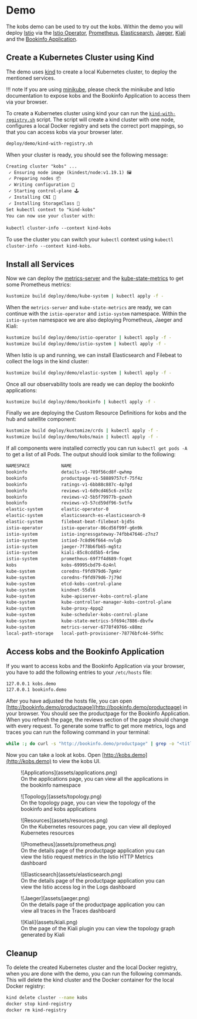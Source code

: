 # Demo

The kobs demo can be used to try out the kobs. Within the demo you will deploy [Istio](https://istio.io) via the [Istio Operator](https://istio.io/latest/docs/setup/install/operator/), [Prometheus](https://prometheus.io), [Elasticsearch](https://www.elastic.co/guide/en/cloud-on-k8s/current/k8s-quickstart.html), [Jaeger](https://www.jaegertracing.io), [Kiali](https://kiali.io) and the [Bookinfo Application](https://istio.io/latest/docs/examples/bookinfo/).

## Create a Kubernetes Cluster using Kind

The demo uses [kind](https://kind.sigs.k8s.io) to create a local Kubernetes cluster, to deploy the mentioned services.

!!! note
    If you are using [minikube](https://minikube.sigs.k8s.io/docs/), please check the minikube and Istio documentation to expose kobs and the Bookinfo Application to access them via your browser.

To create a Kubernetes cluster using kind your can run the [`kind-with-registry.sh`](https://github.com/kobsio/kobs/blob/main/deploy/demo/kind-with-registry.sh) script. The script will create a kind cluster with one node, configures a local Docker registry and sets the correct port mappings, so that you can access kobs via your browser later.

```sh
deploy/demo/kind-with-registry.sh
```

When your cluster is ready, you should see the following message:

```txt
Creating cluster "kobs" ...
 ✓ Ensuring node image (kindest/node:v1.19.1) 🖼
 ✓ Preparing nodes 📦
 ✓ Writing configuration 📜
 ✓ Starting control-plane 🕹️
 ✓ Installing CNI 🔌
 ✓ Installing StorageClass 💾
Set kubectl context to "kind-kobs"
You can now use your cluster with:

kubectl cluster-info --context kind-kobs
```

To use the cluster you can switch your `kubectl` context using `kubectl cluster-info --context kind-kobs`.

## Install all Services

Now we can deploy the [metrics-server](https://github.com/kubernetes-sigs/metrics-server) and the [kube-state-metrics](https://github.com/kubernetes/kube-state-metrics) to get some Prometheus metrics:

```sh
kustomize build deploy/demo/kube-system | kubectl apply -f -
```

When the `metrics-server` and `kube-state-metrics` are ready, we can continue with the `istio-operator` and `istio-system` namespace. Within the `istio-system` namespace we are also deploying Prometheus, Jaeger and Kiali:

```sh
kustomize build deploy/demo/istio-operator | kubectl apply -f -
kustomize build deploy/demo/istio-system | kubectl apply -f -
```

When Istio is up and running, we can install Elasticsearch and Filebeat to collect the logs in the kind cluster:

```sh
kustomize build deploy/demo/elastic-system | kubectl apply -f -
```

Once all our observability tools are ready we can deploy the bookinfo applications:

```sh
kustomize build deploy/demo/bookinfo | kubectl apply -f -
```

Finally we are deploying the Custom Resource Definitions for kobs and the hub and satellite component:

```sh
kustomize build deploy/kustomize/crds | kubectl apply -f -
kustomize build deploy/demo/kobs/main | kubectl apply -f -
```

If all components were installed correctly you can run `kubectl get pods -A` to get a list of all Pods. The output should look similar to the following:

```txt
NAMESPACE            NAME                                              READY   STATUS    RESTARTS   AGE
bookinfo             details-v1-789f56cd8f-qwhmp                       2/2     Running   0          2m10s
bookinfo             productpage-v1-58889757cf-75f4z                   2/2     Running   0          2m10s
bookinfo             ratings-v1-6bb88c887c-4p7gd                       2/2     Running   0          2m10s
bookinfo             reviews-v1-6d9cd465c6-znl5z                       2/2     Running   0          2m10s
bookinfo             reviews-v2-5b5f79977b-gzwxh                       2/2     Running   0          2m10s
bookinfo             reviews-v3-57cd59df96-5vtfw                       2/2     Running   0          2m10s
elastic-system       elastic-operator-0                                2/2     Running   0          8m10s
elastic-system       elasticsearch-es-elasticsearch-0                  2/2     Running   0          7m8s
elastic-system       filebeat-beat-filebeat-bjd5s                      1/1     Running   0          7m7s
istio-operator       istio-operator-86cd56f99f-g6n9k                   1/1     Running   0          10m
istio-system         istio-ingressgateway-74fbb47646-z7nz7             1/1     Running   0          9m54s
istio-system         istiod-7c8d96f664-nvlgb                           1/1     Running   0          10m
istio-system         jaeger-7f78b6fb65-mg5tz                           1/1     Running   0          10m
istio-system         kiali-85c8cdd5b5-4r5mw                            1/1     Running   0          10m
istio-system         prometheus-69f7f4d689-fcqmt                       2/2     Running   0          10m
kobs                 kobs-69995cbd79-6z4nl                             2/2     Running   0          2m39s
kube-system          coredns-f9fd979d6-7gmkr                           1/1     Running   0          12m
kube-system          coredns-f9fd979d6-7j79d                           1/1     Running   0          12m
kube-system          etcd-kobs-control-plane                           1/1     Running   0          12m
kube-system          kindnet-55dl6                                     1/1     Running   0          12m
kube-system          kube-apiserver-kobs-control-plane                 1/1     Running   0          12m
kube-system          kube-controller-manager-kobs-control-plane        1/1     Running   0          12m
kube-system          kube-proxy-4ppq2                                  1/1     Running   0          12m
kube-system          kube-scheduler-kobs-control-plane                 1/1     Running   0          12m
kube-system          kube-state-metrics-5f694c7886-dbvfw               1/1     Running   0          12m
kube-system          metrics-server-6778f49766-x88mz                   1/1     Running   0          12m
local-path-storage   local-path-provisioner-78776bfc44-59fhc           1/1     Running   0          12m
```

## Access kobs and the Bookinfo Application

If you want to access kobs and the Bookinfo Application via your browser, you have to add the following entries to your `/etc/hosts` file:

```txt
127.0.0.1 kobs.demo
127.0.0.1 bookinfo.demo
```

After you have adjusted the hosts file, you can open [http://bookinfo.demo/productpage](http://bookinfo.demo/productpage) in your browser. You should see the productpage for the Bookinfo Application. When you refresh the page, the reviews section of the page should change with every request. To generate some traffic to get more metrics, logs and traces you can run the following command in your terminal:

```sh
while :; do curl -s "http://bookinfo.demo/productpage" | grep -o "<title>.*</title>"; sleep 1; done
```

Now you can take a look at kobs. Open [http://kobs.demo](http://kobs.demo) to view the kobs UI.

<figure markdown>
  ![Applications](assets/applications.png)
  <figcaption>On the applications page, you can view all the applications in the bookinfo namespace</figcaption>
</figure>

<figure markdown>
  ![Topology](assets/topology.png)
  <figcaption>On the topology page, you can view the topology of the bookinfo and kobs applications</figcaption>
</figure>

<figure markdown>
  ![Resources](assets/resources.png)
  <figcaption>On the Kubernetes resources page, you can view all deployed Kubernetes resources</figcaption>
</figure>

<figure markdown>
  ![Prometheus](assets/prometheus.png)
  <figcaption>On the details page of the productpage application you can view the Istio request metrics in the Istio HTTP Metrics dashboard</figcaption>
</figure>

<figure markdown>
  ![Elasticsearch](assets/elasticsearch.png)
  <figcaption>On the details page of the productpage application you can view the Istio access log in the Logs dashboard</figcaption>
</figure>

<figure markdown>
  ![Jaeger](assets/jaeger.png)
  <figcaption>On the details page of the productpage application you can view all traces in the Traces dashboard</figcaption>
</figure>

<figure markdown>
  ![Kiali](assets/kiali.png)
  <figcaption>On the page of the Kiali plugin you can view the topology graph generated by Kiali</figcaption>
</figure>

## Cleanup

To delete the created Kubernetes cluster and the local Docker registry, when you are done with the demo, you can run the following commands. This will delete the kind cluster and the Docker container for the local Docker registry:

```sh
kind delete cluster --name kobs
docker stop kind-registry
docker rm kind-registry
```
